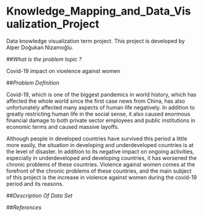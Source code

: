 # Knowledge_Mapping_and_Data_Visualization_Project
Data knowledge visualization term project.
This project is developed by Alper Doğukan Nizamoğlu.

##*What is the problem topic ?*

Covid-19 impact on vioelence against women

##*Problem Definition*

Covid-19, which is one of the biggest pandemics in world history, which has affected the whole world since the first case news from China, has also unfortunately affected many aspects of human life negatively. In addition to greatly restricting human life in the social sense, it also caused enormous financial damage to both private sector employees and public institutions in economic terms and caused massive layoffs. 

Although people in developed countries have survived this period a little more easily, the situation in developing and underdeveloped countries is at the level of disaster. In addition to its negative impact on ongoing activities, especially in underdeveloped and developing countries, it has worsened the chronic problems of these countries. Violence against women comes at the forefront of the chronic problems of these countries, and the main subject of this project is the increase in violence against women during the covid-19 period and its reasons.


##*Description Of Data Set*








##*References*
